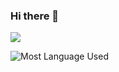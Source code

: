 ### Hi there 👋
<!--
**rks369/rks369** is a ✨ _special_ ✨ repository because its `README.md` (this file) appears on your GitHub profile.

Here are some ideas to get you started:

- 🔭 I’m currently working on ...
- 🌱 I’m currently learning ...
- 👯 I’m looking to collaborate on ...
- 🤔 I’m looking for help with ...
- 💬 Ask me about ...
- 📫 How to reach me: ...
- 😄 Pronouns: ...
- ⚡ Fun fact: ...
-->

<img src="https://github-readme-stats.vercel.app/api?username=rks369&&show_icons=true&title_color=ffffff&icon_color=bb2acf&text_color=daf7dc&bg_color=151515">

![Most Language Used](https://github-readme-stats.vercel.app/api/top-langs/?username=rks369&show_icons=true&theme=radical)
